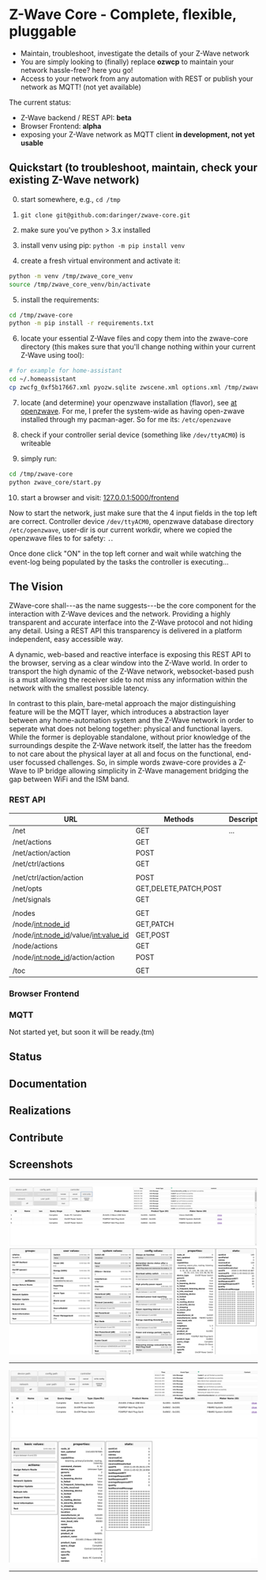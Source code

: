 # Z-Wave Core - Complete, flexible, pluggable

* Maintain, troubleshoot, investigate the details of your Z-Wave network
* You are simply looking to (finally) replace **ozwcp** to maintain your network hassle-free? here you go!
* Access to your network from any automation with REST or publish your network as MQTT! (not yet available)

The current status:
* Z-Wave backend / REST API: **beta**
* Browser Frontend: **alpha** 
* exposing your Z-Wave network as MQTT client **in development, not yet usable**

## Quickstart (to troubleshoot, maintain, check your existing Z-Wave network)

0) start somewhere, e.g., `cd /tmp` 

1) `git clone git@github.com:daringer/zwave-core.git`

2) make sure you've python > 3.x installed

3) install venv using pip: `python -m pip install venv`

4) create a fresh virtual environment and activate it:
```bash
python -m venv /tmp/zwave_core_venv
source /tmp/zwave_core_venv/bin/activate
```

5) install the requirements: 
```bash
cd /tmp/zwave-core
python -m pip install -r requirements.txt
```

6) locate your essential Z-Wave files and copy them into the zwave-core directory (this makes sure that you'll change nothing within your current Z-Wave using tool):
```bash
# for example for home-assistant
cd ~/.homeassistant
cp zwcfg_0xf5b17667.xml pyozw.sqlite zwscene.xml options.xml /tmp/zwave-core/
```

7) locate (and determine) your openzwave installation (flavor), see [at openzwave](https://github.com/techgaun/python-openzwave/). For me, I prefer the system-wide as having open-zwave installed through my pacman-ager. So for me its: `/etc/openzwave`

8) check if your controller serial device (something like `/dev/ttyACM0`) is writeable

9) simply run:
```bash
cd /tmp/zwave-core
python zwave_core/start.py
```

10) start a browser and visit: [127.0.0.1:5000/frontend](http://127.0.0.1:5000/frontend)

Now to start the network, just make sure that the 4 input fields in the top left are correct.
Controller device `/dev/ttyACM0`, openzwave database directory `/etc/openzwave`, user-dir is our current workdir, where we copied the openzwave files to for safety: `.`.

Once done click "ON" in the top left corner and wait while watching the event-log being populated by the tasks the controller is executing...

## The Vision

ZWave-core shall---as the name suggests---be the core component for the interaction with Z-Wave
devices and the network. Providing a highly transparent and accurate interface into the Z-Wave
protocol and not hiding any detail. Using a REST API this transparency is delivered in a platform
independent, easy accessible way.

A dynamic, web-based and reactive interface is exposing this REST API to the browser, serving
as a clear window into the Z-Wave world. In order to transport the high dynamic of the Z-Wave
network, websocket-based push is a must allowing the receiver side to not miss any information
within the network with the smallest possible latency.

In contrast to this plain, bare-metal approach the major distinguishing feature will be the MQTT
layer, which introduces a abstraction layer between any home-automation system and the Z-Wave
network in order to seperate what does not belong together: physical and functional layers.
While the former is deployable standalone, without prior knowledge of the surroundings despite
the Z-Wave network itself, the latter has the freedom to not care about the physical layer at all
and focus on the functional, end-user focussed challenges. So, in simple words zwave-core provides
a Z-Wave to IP bridge allowing simplicity in Z-Wave management bridging the gap between WiFi and
the ISM band.

### REST API

| URL                                      |  Methods                  | Description
| ----                                     |  -------                  | -----------
| /net                                     |  GET                      | ...
| /net/actions                             |  GET                      |
| /net/action/action                       |  POST                     |
| /net/ctrl/actions                        |  GET                      |
|                                          |                           |
| /net/ctrl/action/action                  |  POST                     |
| /net/opts                                |  GET,DELETE,PATCH,POST    |
| /net/signals                             |  GET                      |
|                                          |                           |
| /nodes                                   |  GET                      |
| /node/<int:node_id>                      |  GET,PATCH                |
| /node/<int:node_id>/value/<int:value_id> |  GET,POST                 |
| /node/actions                            |  GET                      |
| /node/<int:node_id>/action/action        |  POST                     |
|                                          |                           |
| /toc                                     |  GET                      |

### Browser Frontend

### MQTT

Not started yet, but soon it will be ready.(tm)

## Status

## Documentation

## Realizations

## Contribute

## Screenshots

---------------------

![full node view, any possible detail on one screen, directly editable, instant feedback, websocket driven event log in the top right corner](https://github.com/daringer/image_dump/blob/master/zwave-core-screen1.png)

-----------------------

![controller view, less configuration, full ajax frontend (oczwp-replacement), full REST-api already available](https://github.com/daringer/image_dump/blob/master/zwave-core-screen2.png)

-----------------------



